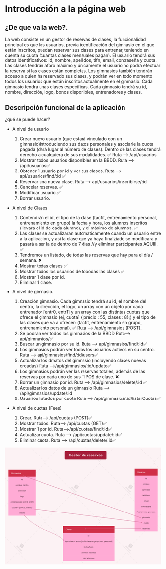 # Introducción a la página web
## ¿De que va la web?.
La web consiste en un gestor de reservas de clases, la funcionalidad principal es que los usuarios, previa identificación del gimnasio en el que están inscritos, puedan reservar sus clases para entrenar, teniendo en cuenta su cuota (cuantas clases mensuales pagan). 
El usuario tendrá sus datos identificativos: id, nombre, apellidos, tlfn, email, contraseña y cuota.
Las clases tendrán aforo máximo y únicamente el usuario no podrá efectuar la reserva si las clases están completas. 
Los gimnasios también tendrán acceso a quien ha reservado sus clases, y podrán ver en todo momento todos los usuarios que están inscritos actualmente en el gimnasio. Cada gimnasio tendrá unas clases específicas. Cada gimnasio tendrá su id, nombre, dirección, logo, bonos disponibles, entrenadores y clases.

## Descripción funcional de la aplicación
¿qué se puede hacer?
-	A nivel de usuario
    1.  Crear nuevo usuario (que estará vinculado con un gimnasio)introduciendo sus datos personales y asociarle la cuota pagada (dará lugar al número de clases). Dentro de las clases tendrá derecho a cualquiera de sus modalidades. ✅ Ruta --> /api/usuarios
    2.  Mostrar todos usuarios disponibles en la BBDD.  Ruta --> /api/usuarios✅
    3.  Obtener 1 usuario por id y ver sus clases.  Ruta --> api/usuarios/find/:id ✅
    5.	Reservar una nueva clase. Ruta --> api/usuarios/inscribirse/:id 
    6.	Cancelar reservas. ✅
    7.  Modificar usuario.✅
    8.  Borrar usuario.

-	A nivel de Clases
    1.	Contendrán el id, el tipo de la clase (tacfit, entrenamiento personal, entrenamiento en grupo) la fecha y hora, los alumnos inscritos (llevara el id de cada alumno), y el máximo de alumnos.  ✅
    2.	Las clases se actualizaran automaticamente cuando un usuario entre a la aplicacion, y asi la clase que ya haya finalziado se modificara y pasará a ser la de dentro de 7 dias //y eliminar participantes AQUIII. ✅
    3.	Tendremos un listado, de todas las reservas que hay para el día / semana. ❌
    4.  Mostrar todas clases ✅
    5.  Mostrar todos los usuarios de tooodas las clases ✅
    5.  Mostrar 1 clase por id.
    6.  Eliminar 1 clase.

-	A nivel de gimnasio.
    1.  Creación gimnasio. Cada gimnasio tendrá su id, el nombre del centro, la dirección, el logo, un array con un objeto por cada entrenador [entr0, entr1] y un array con las distintas cuotas que ofrece el gimnasio (ej, cuota1 { precio : 55, clases : 8};) y el tipo de las clases que va a ofrecer: (tacfit, entrenamiento en grupo, entrenamiento personal). ✅
    Ruta --> /api/gimnasios (POST).
    2.  Se podran ver todos los gimnasios de la BBDD 
    Ruta--> api/gimnasios/✅
    3.  Buscar un gimnasio por su id. 
    Ruta --> api/gimnasios/find/:id✅
    4.	Los gimnasios podrán ver todos los usuarios activos en su centro. 
    Ruta --> api/gimnasios/find/:id/users✅
    5.  Actualizar los dmatos del gimnasio (incluyendo clases nuevas creadas)
    Ruta -->/api/gimnasios/:id/update✅
    7.	Los gimnasios podrán ver las reservas totales, además de las reservas por cada uno de sus TIPOS de clase. ❌
    8.  Borrar un gimnasio por id. 
    Ruta --> /api/gimnasios/delete/:id ✅
    9.  Actualizar los datos de un gimnasio
    Ruta --> /api/gimnasios/update/:id 
    10.  Usuarios listados por cuota
    Ruta --> /api/gimnasios/:id/listarCuotas✅

- A nivel de cuotas (Fees)
    1. Crear.  Ruta--> /api/cuotas  (POST)✅
    2. Mostrar todos.  Ruta--> /api/cuotas   (GET)✅
    3. Mostrar 1 por id.   Ruta-->/api/cuotas/find/:id✅
    4. Actualizar cuota.  Ruta --> /api/cuotas/update/:id✅ 
    5. Eliminar cuota.  Ruta --> /api/cuotas/delete/:id✅ 

![ScreenShot](./GestorReservas.png)
 
